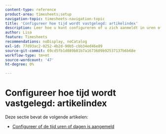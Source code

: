 ```yaml
---
content-type: reference
product-area: timesheets;setup
navigation-topic: timesheets-navigation-topic
title: 'Configureer hoe tijd wordt vastgelegd: artikelindex'
description: Leer hoe u kunt configureren of u zich aanmeldt in uren of dagen in de artikelen in deze sectie.
author: Lisa
feature: Timesheets
recommendations: noDisplay, noCatalog
exl-id: 77d93ac2-0252-4b2d-90b5-cbb34ed46e89
source-git-commit: 69cd5fb1d089b81b7a1673609b92537137b6b68e
workflow-type: tm+mt
source-wordcount: '47'
ht-degree: 0%

---
```


# Configureer hoe tijd wordt vastgelegd: artikelindex

Deze sectie bevat de volgende artikelen:

* [Configureer of de tijd uren of dagen is aangemeld](../../timesheets/config-timesheet-prefs/config-time-logged-hrs-days.md)
